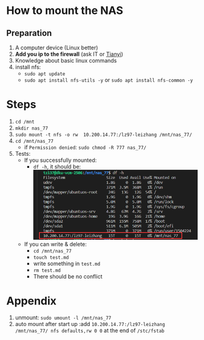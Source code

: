# How to mount the NAS

## Preparation
1. A computer device (Linux better)
2. **Add you ip to the firewall** (ask IT or [Tianyi](mailto:tianyi.zhang2@duke.edu))
3. Knowledge about basic linux commands
4. install nfs: 
   - `sudo apt update`
   - `sudo apt install nfs-utils -y` or `sudo apt install nfs-common -y`

# Steps
1. `cd /mnt` 
2. `mkdir nas_77`
3. `sudo mount -t nfs -o rw  10.200.14.77:/lz97-leizhang /mnt/nas_77/`
4. `cd /mnt/nas_77`
   - if `Permission denied`: `sudo chmod -R 777 nas_77/`
5. Tests:  
    - If you successfully mounted:    
        - `df -h`, it should be:  
            ![](./nas_mount_img/test_mnt_success.png)  
    - If you can write & delete:
        - `cd /mnt/nas_77`
        - `touch test.md`
        - write something in `test.md`
        - `rm test.md`
        - There should be no conflict    

# Appendix
1. unmount: `sudo umount -l /mnt/nas_77`
2. auto mount after start up :add `10.200.14.77:/lz97-leizhang /mnt/nas_77/ nfs defaults,rw 0 0` at the end of `/stc/fstab`